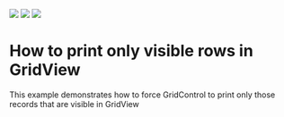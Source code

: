 <!-- default badges list -->
![](https://img.shields.io/endpoint?url=https://codecentral.devexpress.com/api/v1/VersionRange/128630800/13.1.4%2B)
[![](https://img.shields.io/badge/Open_in_DevExpress_Support_Center-FF7200?style=flat-square&logo=DevExpress&logoColor=white)](https://supportcenter.devexpress.com/ticket/details/E3204)
[![](https://img.shields.io/badge/📖_How_to_use_DevExpress_Examples-e9f6fc?style=flat-square)](https://docs.devexpress.com/GeneralInformation/403183)
<!-- default badges end -->
# How to print only visible rows in GridView


<p></p><p>This example demonstrates how to force GridControl to print only those records that are visible in GridView</p>

<br/>



